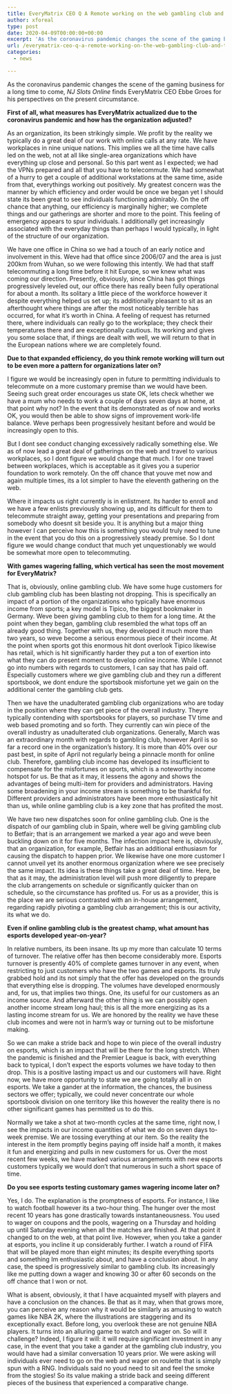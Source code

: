 ```yaml
---
title: EveryMatrix CEO Q A Remote working on the web gambling club and the eventual fate of esports
author: xforeal 
type: post
date: 2020-04-09T00:00:00+00:00
excerpt: 'As the coronavirus pandemic changes the scene of the gaming business for years to come, NJ Slots Online finds EveryMatrix CEO Ebbe Groes for his perspectives on the current situation '
url: /everymatrix-ceo-q-a-remote-working-on-the-web-gambling-club-and-the-eventual-fate-of-esports/
categories:
  - news

---
```

As the coronavirus pandemic changes the scene of the gaming business for a long time to come, _NJ Slots Online_ finds EveryMatrix CEO Ebbe Groes for his perspectives on the present circumstance. 

**First of all, what measures has EveryMatrix actualized due to the coronavirus pandemic and how has the organization adjusted?** 

As an organization, its been strikingly simple. We profit by the reality we typically do a great deal of our work with online calls at any rate. We have workplaces in nine unique nations. This implies we all the time have calls led on the web, not at all like single-area organizations which have everything up close and personal. So this part went as I expected; we had the VPNs prepared and all that you have to telecommute. We had somewhat of a hurry to get a couple of additional workstations at the same time, aside from that, everythings working out positively. My greatest concern was the manner by which efficiency and order would be once we began yet I should state its been great to see individuals functioning admirably. On the off chance that anything, our efficiency is marginally higher; we complete things and our gatherings are shorter and more to the point. This feeling of emergency appears to spur individuals. I additionally get increasingly associated with the everyday things than perhaps I would typically, in light of the structure of our organization. 

We have one office in China so we had a touch of an early notice and involvement in this. Weve had that office since 2006/07 and the area is just 200km from Wuhan, so we were following this intently. We had that staff telecommuting a long time before it hit Europe, so we knew what was coming our direction. Presently, obviously, since China has got things progressively leveled out, our office there has really been fully operational for about a month. Its solitary a little piece of the workforce however it despite everything helped us set up; its additionally pleasant to sit as an afterthought where things are after the most noticeably terrible has occurred, for what it&#8217;s worth in China. A feeling of request has returned there, where individuals can really go to the workplace; they check their temperatures there and are exceptionally cautious. Its working and gives you some solace that, if things are dealt with well, we will return to that in the European nations where we are completely found. 

**Due to that expanded efficiency, do you think remote working will turn out to be even more a pattern for organizations later on?** 

I figure we would be increasingly open in future to permitting individuals to telecommute on a more customary premise than we would have been. Seeing such great order encourages us state OK, lets check whether we have a mum who needs to work a couple of days seven days at home, at that point why not? In the event that its demonstrated as of now and works OK, you would then be able to show signs of improvement work-life balance. Weve perhaps been progressively hesitant before and would be increasingly open to this. 

But I dont see conduct changing excessively radically something else. We as of now lead a great deal of gatherings on the web and travel to various workplaces, so I dont figure we would change that much. I for one travel between workplaces, which is acceptable as it gives you a superior foundation to work remotely. On the off chance that youve met now and again multiple times, its a lot simpler to have the eleventh gathering on the web. 

Where it impacts us right currently is in enlistment. Its harder to enroll and we have a few enlists previously showing up, and its difficult for them to telecommute straight away, getting your presentations and preparing from somebody who doesnt sit beside you. It is anything but a major thing however I can perceive how this is something you would truly need to tune in the event that you do this on a progressively steady premise. So I dont figure we would change conduct that much yet unquestionably we would be somewhat more open to telecommuting. 

**With games wagering falling, which vertical has seen the most movement for EveryMatrix?** 

That is, obviously, online gambling club. We have some huge customers for club gambling club has been blasting not dropping. This is specifically an impact of a portion of the organizations who typically have enormous income from sports; a key model is Tipico, the biggest bookmaker in Germany. Weve been giving gambling club to them for a long time. At the point when they began, gambling club resembled the what tops off an already good thing. Together with us, they developed it much more than two years, so weve become a serious enormous piece of their income. At the point when sports got this enormous hit dont overlook Tipico likewise has retail, which is hit significantly harder they put a ton of exertion into what they can do present moment to develop online income. While I cannot go into numbers with regards to customers, I can say that has paid off. Especially customers where we give gambling club and they run a different sportsbook, we dont endure the sportsbook misfortune yet we gain on the additional center the gambling club gets. 

Then we have the unadulterated gambling club organizations who are today in the position where they can get piece of the overall industry. Theyre typically contending with sportsbooks for players, so purchase TV time and web based promoting and so forth. They currently can win piece of the overall industry as unadulterated club organizations. Generally, March was an extraordinary month with regards to gambling club, however April is so far a record one in the organization&#8217;s history. It is more than 40&percnt; over our past best, in spite of April not regularly being a pinnacle month for online club. Therefore, gambling club income has developed its insufficient to compensate for the misfortunes on sports, which is a noteworthy income hotspot for us. Be that as it may, it lessens the agony and shows the advantages of being multi-item for providers and administrators. Having some broadening in your income stream is something to be thankful for. Different providers and administrators have been more enthusiastically hit than us, while online gambling club is a key zone that has profited the most. 

We have two new dispatches soon for online gambling club. One is the dispatch of our gambling club in Spain, where well be giving gambling club to Betfair; that is an arrangement we marked a year ago and weve been buckling down on it for five months. The infection impact here is, obviously, that an organization, for example, Betfair has an additional enthusiasm for causing the dispatch to happen prior. We likewise have one more customer I cannot unveil yet its another enormous organization where we see precisely the same impact. Its idea is these things take a great deal of time. Here, be that as it may, the administration level will push more diligently to prepare the club arrangements on schedule or significantly quicker than on schedule, so the circumstance has profited us. For us as a provider, this is the place we are serious contrasted with an in-house arrangement, regarding rapidly pivoting a gambling club arrangement; this is our activity, its what we do. 

**Even if online gambling club is the greatest champ, what amount has esports developed year-on-year?** 

In relative numbers, its been insane. Its up my more than calculate 10 terms of turnover. The relative offer has then become considerably more. Esports turnover is presently 40&percnt; of complete games turnover in any event, when restricting to just customers who have the two games and esports. Its truly grabbed hold and its not simply that the offer has developed on the grounds that everything else is dropping. The volumes have developed enormously and, for us, that implies two things. One, its useful for our customers as an income source. And afterward the other thing is we can possibly open another income stream long haul; this is all the more energizing as its a lasting income stream for us. We are honored by the reality we have these club incomes and were not in harm&#8217;s way or turning out to be misfortune making. 

So we can make a stride back and hope to win piece of the overall industry on esports, which is an impact that will be there for the long stretch. When the pandemic is finished and the Premier League is back, with everything back to typical, I don&#8217;t expect the esports volumes we have today to then drop. This is a positive lasting impact us and our customers will have. Right now, we have more opportunity to state we are going totally all in on esports. We take a gander at the information, the chances, the business sectors we offer; typically, we could never concentrate our whole sportsbook division on one territory like this however the reality there is no other significant games has permitted us to do this. 

Normally we take a shot at two-month cycles at the same time, right now, I see the impacts in our income quantities of what we do on seven days to-week premise. We are tossing everything at our item. So the reality the interest in the item promptly begins paying off inside half a month, it makes it fun and energizing and pulls in new customers for us. Over the most recent few weeks, we have marked various arrangements with new esports customers typically we would don&#8217;t that numerous in such a short space of time. 

**Do you see esports testing customary games wagering income later on?** 

Yes, I do. The explanation is the promptness of esports. For instance, I like to watch football however its a two-hour thing. The hunger over the most recent 10 years has gone drastically towards instantaneousness. You used to wager on coupons and the pools, wagering on a Thursday and holding up until Saturday evening when all the matches are finished. At that point it changed to on the web, at that point live. However, when you take a gander at esports, you incline it up considerably further. I watch a round of FIFA that will be played more than eight minutes; its despite everything sports and something Im enthusiastic about, and have a conclusion about. In any case, the speed is progressively similar to gambling club. Its increasingly like me putting down a wager and knowing 30 or after 60 seconds on the off chance that I won or not. 

What is absent, obviously, it that I have acquainted myself with players and have a conclusion on the chances. Be that as it may, when that grows more, you can perceive any reason why it would be similarly as amusing to watch games like NBA 2K, where the illustrations are staggering and its exceptionally exact. Before long, you overlook these are not genuine NBA players. It turns into an alluring game to watch and wager on. So will it challenge? Indeed, I figure it will: it will require significant investment in any case, in the event that you take a gander at the gambling club industry, you would have had a similar conversation 10 years prior. We were asking will individuals ever need to go on the web and wager on roulette that is simply spun with a RNG. Individuals said no youd need to sit and feel the smoke from the stogies! So its value making a stride back and seeing different pieces of the business that experienced a comparative change.